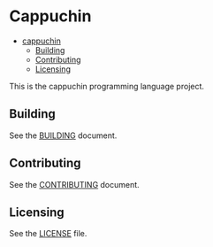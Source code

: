 # Cappuchin

<!--toc:start-->

- [cappuchin](#cappuchin)
  - [Building](#building)
  - [Contributing](#contributing)
  - [Licensing](#licensing)
  <!--toc:end-->

This is the cappuchin programming language project.

## Building

See the [BUILDING](BUILDING.md) document.

## Contributing

See the [CONTRIBUTING](CONTRIBUTING.md) document.

## Licensing

See the [LICENSE](LICENSE) file.
